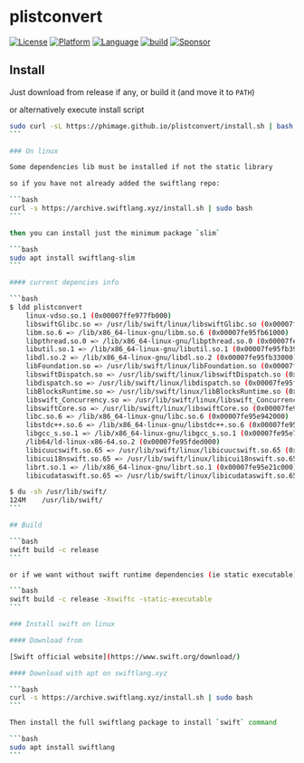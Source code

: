 # plistconvert

[![License](https://img.shields.io/badge/license-MIT-blue.svg?style=flat)](http://mit-license.org)
[![Platform](http://img.shields.io/badge/platform-macOS_Linux-lightgrey.svg?style=flat)](https://developer.apple.com/resources/)
[![Language](http://img.shields.io/badge/language-swift-orange.svg?style=flat)](https://developer.apple.com/swift)
[![build](https://github.com/phimage/plistconvert/actions/workflows/build.yml/badge.svg)](https://github.com/phimage/plistconvert/actions/workflows/build.yml)
[![Sponsor](https://img.shields.io/badge/Sponsor-%F0%9F%A7%A1-white.svg?style=flat)](https://github.com/sponsors/phimage)

## Install

Just download from release if any, or build it (and move it to `PATH`)

or alternatively execute install script

````bash
sudo curl -sL https://phimage.github.io/plistconvert/install.sh | bash
```

### On linux

Some dependencies lib must be installed if not the static library

so if you have not already added the swiftlang repo:

```bash
curl -s https://archive.swiftlang.xyz/install.sh | sudo bash
```

then you can install just the minimum package `slim`

```bash
sudo apt install swiftlang-slim
```

#### current depencies info 

```bash
$ ldd plistconvert 
	linux-vdso.so.1 (0x00007ffe977fb000)
	libswiftGlibc.so => /usr/lib/swift/linux/libswiftGlibc.so (0x00007fe95fcb7000)
	libm.so.6 => /lib/x86_64-linux-gnu/libm.so.6 (0x00007fe95fb61000)
	libpthread.so.0 => /lib/x86_64-linux-gnu/libpthread.so.0 (0x00007fe95fb3e000)
	libutil.so.1 => /lib/x86_64-linux-gnu/libutil.so.1 (0x00007fe95fb39000)
	libdl.so.2 => /lib/x86_64-linux-gnu/libdl.so.2 (0x00007fe95fb33000)
	libFoundation.so => /usr/lib/swift/linux/libFoundation.so (0x00007fe95f28b000)
	libswiftDispatch.so => /usr/lib/swift/linux/libswiftDispatch.so (0x00007fe95f259000)
	libdispatch.so => /usr/lib/swift/linux/libdispatch.so (0x00007fe95f1f8000)
	libBlocksRuntime.so => /usr/lib/swift/linux/libBlocksRuntime.so (0x00007fe95f1f3000)
	libswift_Concurrency.so => /usr/lib/swift/linux/libswift_Concurrency.so (0x00007fe95f191000)
	libswiftCore.so => /usr/lib/swift/linux/libswiftCore.so (0x00007fe95eb34000)
	libc.so.6 => /lib/x86_64-linux-gnu/libc.so.6 (0x00007fe95e942000)
	libstdc++.so.6 => /lib/x86_64-linux-gnu/libstdc++.so.6 (0x00007fe95e75e000)
	libgcc_s.so.1 => /lib/x86_64-linux-gnu/libgcc_s.so.1 (0x00007fe95e743000)
	/lib64/ld-linux-x86-64.so.2 (0x00007fe95fded000)
	libicuucswift.so.65 => /usr/lib/swift/linux/libicuucswift.so.65 (0x00007fe95e540000)
	libicui18nswift.so.65 => /usr/lib/swift/linux/libicui18nswift.so.65 (0x00007fe95e226000)
	librt.so.1 => /lib/x86_64-linux-gnu/librt.so.1 (0x00007fe95e21c000)
	libicudataswift.so.65 => /usr/lib/swift/linux/libicudataswift.so.65 (0x00007fe95c769000)

$ du -sh /usr/lib/swift/
124M	/usr/lib/swift/
```

## Build

```bash
swift build -c release
```

or if we want without swift runtime dependencies (ie static executable)

```bash
swift build -c release -Xswiftc -static-executable
```

### Install swift on linux

#### Download from 

[Swift official website](https://www.swift.org/download/)

#### Download with apt on swiftlang.xyz

```bash
curl -s https://archive.swiftlang.xyz/install.sh | sudo bash
```

Then install the full swiftlang package to install `swift` command

```bash
sudo apt install swiftlang
```

